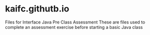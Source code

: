 # kaifc.githutb.io
Files for Interface Java Pre Class Assessment
These are files used to complete an assessment exercise before starting a basic Java class
